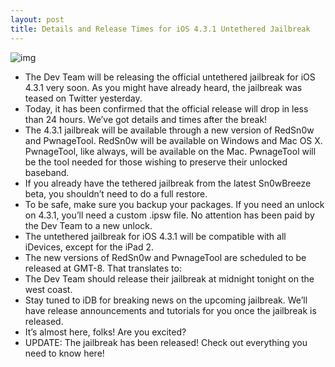 ```yaml
---
layout: post
title: Details and Release Times for iOS 4.3.1 Untethered Jailbreak
---
```

![img](http://media.idownloadblog.com/wp-content/uploads/2011/04/iOS-4.3.1-Jailbreak-e1301839940386.png)
* The Dev Team will be releasing the official untethered jailbreak for iOS 4.3.1 very soon. As you might have already heard, the jailbreak was teased on Twitter yesterday.
* Today, it has been confirmed that the official release will drop in less than 24 hours. We’ve got details and times after the break!
* The 4.3.1 jailbreak will be available through a new version of RedSn0w and PwnageTool. RedSn0w will be available on Windows and Mac OS X. PwnageTool, like always, will be available on the Mac. PwnageTool will be the tool needed for those wishing to preserve their unlocked baseband.
* If you already have the tethered jailbreak from the latest Sn0wBreeze beta, you shouldn’t need to do a full restore.
* To be safe, make sure you backup your packages. If you need an unlock on 4.3.1, you’ll need a custom .ipsw file. No attention has been paid by the Dev Team to a new unlock.
* The untethered jailbreak for iOS 4.3.1 will be compatible with all iDevices, except for the iPad 2.
* The new versions of RedSn0w and PwnageTool are scheduled to be released at GMT-8. That translates to:
* The Dev Team should release their jailbreak at midnight tonight on the west coast.
* Stay tuned to iDB for breaking news on the upcoming jailbreak. We’ll have release announcements and tutorials for you once the jailbreak is released.
* It’s almost here, folks! Are you excited?
* UPDATE: The jailbreak has been released! Check out everything you need to know here!

